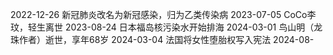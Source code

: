 
2022-12-26 新冠肺炎改名为新冠感染，归为乙类传染病
2023-07-05 CoCo李玟，轻生离世
2023-08-24 日本福岛核污染水开始排海
2024-03-01 鸟山明（龙珠作者）逝世，享年68岁
2024-03-04 法国将女性堕胎权写入宪法
2024-08-


